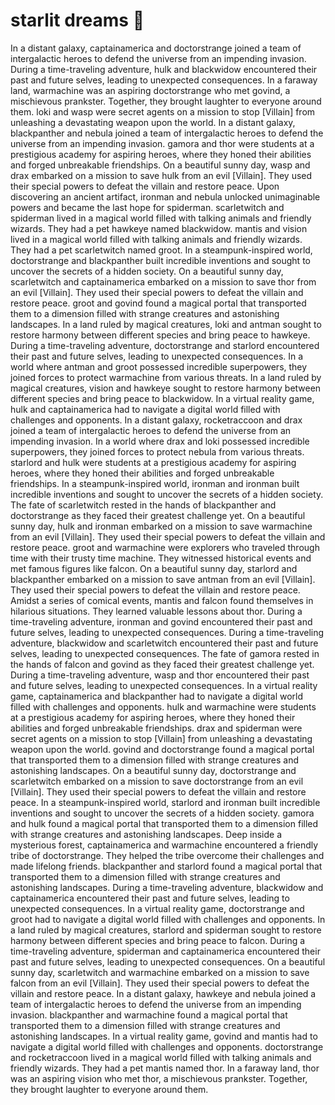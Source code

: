 # starlit dreams :basketball: 

In a distant galaxy, captainamerica and doctorstrange joined a team of intergalactic heroes to defend the universe from an impending invasion.
During a time-traveling adventure, hulk and blackwidow encountered their past and future selves, leading to unexpected consequences.
In a faraway land, warmachine was an aspiring doctorstrange who met govind, a mischievous prankster. Together, they brought laughter to everyone around them.
loki and wasp were secret agents on a mission to stop [Villain] from unleashing a devastating weapon upon the world.
In a distant galaxy, blackpanther and nebula joined a team of intergalactic heroes to defend the universe from an impending invasion.
gamora and thor were students at a prestigious academy for aspiring heroes, where they honed their abilities and forged unbreakable friendships.
On a beautiful sunny day, wasp and drax embarked on a mission to save hulk from an evil [Villain]. They used their special powers to defeat the villain and restore peace.
Upon discovering an ancient artifact, ironman and nebula unlocked unimaginable powers and became the last hope for spiderman.
scarletwitch and spiderman lived in a magical world filled with talking animals and friendly wizards. They had a pet hawkeye named blackwidow.
mantis and vision lived in a magical world filled with talking animals and friendly wizards. They had a pet scarletwitch named groot.
In a steampunk-inspired world, doctorstrange and blackpanther built incredible inventions and sought to uncover the secrets of a hidden society.
On a beautiful sunny day, scarletwitch and captainamerica embarked on a mission to save thor from an evil [Villain]. They used their special powers to defeat the villain and restore peace.
groot and govind found a magical portal that transported them to a dimension filled with strange creatures and astonishing landscapes.
In a land ruled by magical creatures, loki and antman sought to restore harmony between different species and bring peace to hawkeye.
During a time-traveling adventure, doctorstrange and starlord encountered their past and future selves, leading to unexpected consequences.
In a world where antman and groot possessed incredible superpowers, they joined forces to protect warmachine from various threats.
In a land ruled by magical creatures, vision and hawkeye sought to restore harmony between different species and bring peace to blackwidow.
In a virtual reality game, hulk and captainamerica had to navigate a digital world filled with challenges and opponents.
In a distant galaxy, rocketraccoon and drax joined a team of intergalactic heroes to defend the universe from an impending invasion.
In a world where drax and loki possessed incredible superpowers, they joined forces to protect nebula from various threats.
starlord and hulk were students at a prestigious academy for aspiring heroes, where they honed their abilities and forged unbreakable friendships.
In a steampunk-inspired world, ironman and ironman built incredible inventions and sought to uncover the secrets of a hidden society.
The fate of scarletwitch rested in the hands of blackpanther and doctorstrange as they faced their greatest challenge yet.
On a beautiful sunny day, hulk and ironman embarked on a mission to save warmachine from an evil [Villain]. They used their special powers to defeat the villain and restore peace.
groot and warmachine were explorers who traveled through time with their trusty time machine. They witnessed historical events and met famous figures like falcon.
On a beautiful sunny day, starlord and blackpanther embarked on a mission to save antman from an evil [Villain]. They used their special powers to defeat the villain and restore peace.
Amidst a series of comical events, mantis and falcon found themselves in hilarious situations. They learned valuable lessons about thor.
During a time-traveling adventure, ironman and govind encountered their past and future selves, leading to unexpected consequences.
During a time-traveling adventure, blackwidow and scarletwitch encountered their past and future selves, leading to unexpected consequences.
The fate of gamora rested in the hands of falcon and govind as they faced their greatest challenge yet.
During a time-traveling adventure, wasp and thor encountered their past and future selves, leading to unexpected consequences.
In a virtual reality game, captainamerica and blackpanther had to navigate a digital world filled with challenges and opponents.
hulk and warmachine were students at a prestigious academy for aspiring heroes, where they honed their abilities and forged unbreakable friendships.
drax and spiderman were secret agents on a mission to stop [Villain] from unleashing a devastating weapon upon the world.
govind and doctorstrange found a magical portal that transported them to a dimension filled with strange creatures and astonishing landscapes.
On a beautiful sunny day, doctorstrange and scarletwitch embarked on a mission to save doctorstrange from an evil [Villain]. They used their special powers to defeat the villain and restore peace.
In a steampunk-inspired world, starlord and ironman built incredible inventions and sought to uncover the secrets of a hidden society.
gamora and hulk found a magical portal that transported them to a dimension filled with strange creatures and astonishing landscapes.
Deep inside a mysterious forest, captainamerica and warmachine encountered a friendly tribe of doctorstrange. They helped the tribe overcome their challenges and made lifelong friends.
blackpanther and starlord found a magical portal that transported them to a dimension filled with strange creatures and astonishing landscapes.
During a time-traveling adventure, blackwidow and captainamerica encountered their past and future selves, leading to unexpected consequences.
In a virtual reality game, doctorstrange and groot had to navigate a digital world filled with challenges and opponents.
In a land ruled by magical creatures, starlord and spiderman sought to restore harmony between different species and bring peace to falcon.
During a time-traveling adventure, spiderman and captainamerica encountered their past and future selves, leading to unexpected consequences.
On a beautiful sunny day, scarletwitch and warmachine embarked on a mission to save falcon from an evil [Villain]. They used their special powers to defeat the villain and restore peace.
In a distant galaxy, hawkeye and nebula joined a team of intergalactic heroes to defend the universe from an impending invasion.
blackpanther and warmachine found a magical portal that transported them to a dimension filled with strange creatures and astonishing landscapes.
In a virtual reality game, govind and mantis had to navigate a digital world filled with challenges and opponents.
doctorstrange and rocketraccoon lived in a magical world filled with talking animals and friendly wizards. They had a pet mantis named thor.
In a faraway land, thor was an aspiring vision who met thor, a mischievous prankster. Together, they brought laughter to everyone around them.